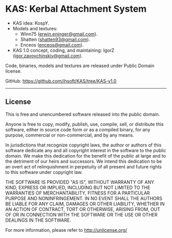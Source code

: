 # KAS: Kerbal Attachment System

- KAS idea: KospY.
- Models and textures:
  - Winn75 (erwin.eninger@gmail.com).
  - Shatten (shatten93@gmail.com).
  - Enceos (enceos@gmail.com).
- KAS 1.0 concept, coding, and maintaining: IgorZ (igor.zavoychinskiy@gmail.com).

Code, binaries, models and textures are released under Public Domain license.

GitHub: https://github.com/ihsoft/KAS/tree/KAS-v1.0

* * *

## License

This is free and unencumbered software released into the public domain.

Anyone is free to copy, modify, publish, use, compile, sell, or
distribute this software, either in source code form or as a compiled
binary, for any purpose, commercial or non-commercial, and by any
means.

In jurisdictions that recognize copyright laws, the author or authors
of this software dedicate any and all copyright interest in the
software to the public domain. We make this dedication for the benefit
of the public at large and to the detriment of our heirs and
successors. We intend this dedication to be an overt act of
relinquishment in perpetuity of all present and future rights to this
software under copyright law.

THE SOFTWARE IS PROVIDED "AS IS", WITHOUT WARRANTY OF ANY KIND,
EXPRESS OR IMPLIED, INCLUDING BUT NOT LIMITED TO THE WARRANTIES OF
MERCHANTABILITY, FITNESS FOR A PARTICULAR PURPOSE AND NONINFRINGEMENT.
IN NO EVENT SHALL THE AUTHORS BE LIABLE FOR ANY CLAIM, DAMAGES OR
OTHER LIABILITY, WHETHER IN AN ACTION OF CONTRACT, TORT OR OTHERWISE,
ARISING FROM, OUT OF OR IN CONNECTION WITH THE SOFTWARE OR THE USE OR
OTHER DEALINGS IN THE SOFTWARE.

For more information, please refer to <http://unlicense.org/>
